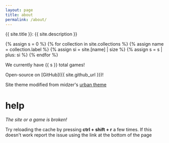 ```yaml
---
layout: page
title: about
permalink: /about/
---
```


{{ site.title }}: {{ site.description }}

{% assign s = 0 %}
{% for collection in site.collections %}
    {% assign name = collection.label %}
    {% assign si = site.[name] | size %}
    {% assign s = s | plus: si %}
{% endfor %}

We currently have {{ s }} total games!

Open-source on [GitHub]({{ site.github_url }})!

Site theme modified from midzer's [urban theme](https://github.com/midzer/urban-theme)

# help

*The site or a game is broken!*

Try reloading the cache by pressing **ctrl + shift + r** a few times. If this doesn't work report the issue using the link at the bottom of the page